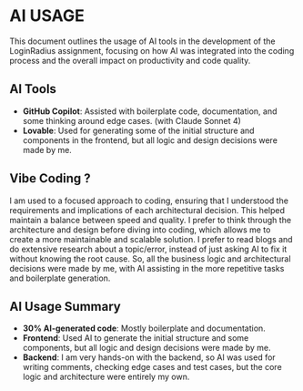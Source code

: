 # AI USAGE

This document outlines the usage of AI tools in the development of the LoginRadius assignment, focusing on how AI was integrated into the coding process and the overall impact on productivity and code quality.

## AI Tools

- **GitHub Copilot**: Assisted with boilerplate code, documentation, and some thinking around edge cases. (with Claude Sonnet 4)
- **Lovable**: Used for generating some of the initial structure and components in the frontend, but all logic and design decisions were made by me.

## Vibe Coding ?

I am used to a focused approach to coding, ensuring that I understood the requirements and implications of each architectural decision. This helped maintain a balance between speed and quality. I prefer to think through the architecture and design before diving into coding, which allows me to create a more maintainable and scalable solution. I prefer to read blogs and do extensive research about a topic/error, instead of just asking AI to fix it without knowing the root cause. So, all the business logic and architectural decisions were made by me, with AI assisting in the more repetitive tasks and boilerplate generation.

## AI Usage Summary

- **30% AI-generated code**: Mostly boilerplate and documentation.
- **Frontend**: Used AI to generate the initial structure and some components, but all logic and design decisions were made by me.
- **Backend**: I am very hands-on with the backend, so AI was used for writing comments, checking edge cases and test cases, but the core logic and architecture were entirely my own.
